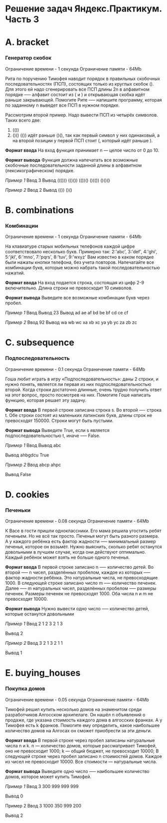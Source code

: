 # Решение задач Яндекс.Практикум. Часть 3


# A. bracket
### Генератор скобок

Ограничение времени	- 1 секунда
Ограничение памяти	- 64Mb

Рита по поручению Тимофея наводит порядок в правильных скобочных последовательностях (ПСП), состоящих только из круглых скобок ().
Для этого ей надо сгенерировать все ПСП длины 2n в алфавитном порядке —– алфавит состоит из ( и ) и открывающая скобка идёт раньше закрывающей.
Помогите Рите —– напишите программу, которая по заданному n выведет все ПСП в нужном порядке.

Рассмотрим второй пример. Надо вывести ПСП из четырёх символов.
Таких всего две:
1. (())
2. ()()
(()) идёт раньше ()(), так как первый символ у них одинаковый, а на второй позиции у первой ПСП стоит (, который идёт раньше ).

**Формат ввода**
На вход функция принимает n — целое число от 0 до 10.

**Формат вывода**
Функция должна напечатать все возможные скобочные последовательности заданной длины в алфавитном (лексикографическом) порядке.

*Пример 1*
Ввод
3
Вывод
((()))
(()())
(())()
()(())
()()()

*Пример 2*
Ввод
2
Вывод
(())
()()

# B. combinations
### Комбинации
Ограничение времени	- 1 секунда
Ограничение памяти	- 64Mb

На клавиатуре старых мобильных телефонов каждой цифре соответствовало несколько букв. Примерно так:
2:'abc',
3:'def',
4:'ghi',
5:'jkl',
6:'mno',
7:'pqrs',
8:'tuv',
9:'wxyz'
Вам известно в каком порядке были нажаты кнопки телефона, без учета повторов. Напечатайте все комбинации букв, которые можно набрать такой последовательностью нажатий.

**Формат ввода**
На вход подается строка, состоящая из цифр 2-9 включительно. Длина строки не превосходит 10 символов.

**Формат вывода**
Выведите все возможные комбинации букв через пробел.

*Пример 1*
Ввод	Вывод
23
Вывод
ad ae af bd be bf cd ce cf

*Пример 2*
Ввод
92
Вывод
wa wb wc xa xb xc ya yb yc za zb zc

# C. subsequence
### Подпоследовательность

Ограничение времени	- 0.1 секунда
Ограничение памяти	- 64Mb

Гоша любит играть в игру «Подпоследовательность»: даны 2 строки, и нужно понять, является ли первая из них подпоследовательностью второй.
Когда строки достаточно длинные, очень трудно получить ответ на этот вопрос, просто посмотрев на них.
Помогите Гоше написать функцию, которая решает эту задачу.

**Формат ввода**
В первой строке записана строка s.
Во второй —- строка t.
Обе строки состоят из маленьких латинских букв, длины строк не превосходят 150000. Строки могут быть пустыми.

**Формат вывода**
Выведите True, если s является подпоследовательностью t, иначе —– False.

*Пример 1*
Ввод	Вывод
abc

Вывод
ahbgdcu
True

*Пример 2*
Ввод
abcp
ahpc

Вывод
False


# D. cookies
### Печеньки

Ограничение времени	- 0.08 секунда
Ограничение памяти	- 64Mb

К Васе в гости пришли одноклассники. Его мама решила угостить ребят печеньем.
Но не всё так просто. Печенья могут быть разного размера. А у каждого ребёнка есть фактор жадности —– минимальный размер печенья, которое он возьмёт. Нужно выяснить, сколько ребят останутся довольными в лучшем случае, когда они действуют оптимально.
Каждый ребёнок может взять не больше одного печенья.

**Формат ввода**
В первой строке записано n —– количество детей.
Во второй —– n чисел, разделённых пробелом, каждое из которых –— фактор жадности ребёнка. Это натуральные числа, не превосходящие 1000.
В следующей строке записано число m –— количество печенек.
Далее —– m натуральных чисел, разделённых пробелом —– размеры печенек. Размеры печенек не превосходят 1000.
Оба числа n и m не превосходят 10000.

**Формат вывода**
Нужно вывести одно число –— количество детей, которые останутся довольными

*Пример 1*
Ввод
2
1 2
3
2 1 3

Вывод
2

*Пример 2*
Ввод
3
2 1 3
2
1 1

Вывод
1

# E. buying_houses
### Покупка домов
Ограничение времени	- 0.05 секунда
Ограничение памяти	- 64Mb

Тимофей решил купить несколько домов на знаменитом среди разработчиков Алгосском архипелаге. Он нашёл n объявлений о продаже, где указана стоимость каждого дома в алгосских франках. А у Тимофея есть k франков. Помогите ему определить, какое наибольшее количество домов на Алгосах он сможет приобрести за эти деньги.

**Формат ввода**
В первой строке через пробел записаны натуральные числа n и k.
n — количество домов, которые рассматривает Тимофей, оно не превосходит 1000;
k — общий бюджет, не превосходит 10000;
В следующей строке через пробел записано n стоимостей домов. Каждое из чисел не превосходит 10000. Все стоимости — натуральные числа.

**Формат вывода**
Выведите одно число —– наибольшее количество домов, которое может купить Тимофей.

*Пример 1*
Ввод
3 300
999 999 999

Вывод
0

Пример 2
Ввод
3 1000
350 999 200

Вывод
2


